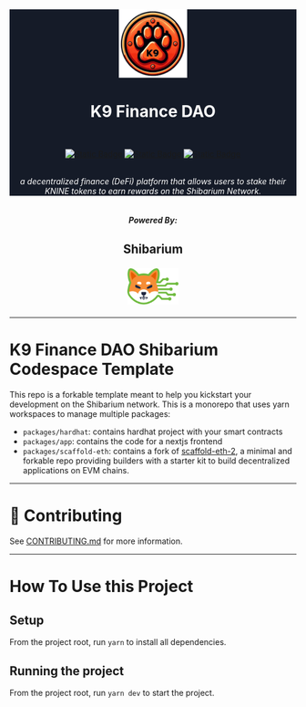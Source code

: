 <div align="center" style="background-color: #151b28; color: #ffffff">
  <a href="https://k9finance.com">
    <img
      src="https://github.com/K9-Finance-DAO/.github/raw/main/profile/img/logo_transparent.png"
      width="120px"
      alt="K9 DAO Logo" />
  </a>
  <br />

  <h1><strong> K9 Finance DAO </strong></h1>

  <br />

  [![Static
  Badge](https://img.shields.io/badge/Visit-Official%20Website?style=for-the-badge&logo=googlechrome&logoColor=%23ffffff&label=Official%20Website&color=%23F52A00)](https://k9finance.com)
  [![Static
  Badge](https://img.shields.io/badge/%40K9Finance-%40K9Finance?style=for-the-badge&logo=X&logoColor=%23ffffff&label=Follow&color=%2344cc11)](https://twitter.com/K9finance)
  [![Static
  Badge](https://img.shields.io/badge/K9_Finance_Official-K9_Finance_Official?style=for-the-badge&logo=telegram&logoColor=%23ffffff&label=Join&color=%230088cc)](https://t.me/k9finance)

  <br />

  <i>
    a decentralized finance (DeFi) platform that allows users to stake their
    KNINE tokens to earn rewards on the Shibarium Network.
  </i>
</div>

<br />
<br />

<div align="center">
  <strong>
    <i> Powered By: </i>
    <h2>
      <p>Shibarium</p>
      <img
        src="https://github.com/K9-Finance-DAO/.github/raw/main/profile/img/Shibarium Logo.png"
        height="64px"
        alt="Shibarium Logo" />
    </h2>
  </strong>
</div>

---

# K9 Finance DAO Shibarium Codespace Template

This repo is a forkable template meant to help you kickstart your development on the Shibarium network. This is a monorepo that uses yarn workspaces to manage multiple packages:
- `packages/hardhat`: contains hardhat project with your smart contracts
- `packages/app`: contains the code for a nextjs frontend
- `packages/scaffold-eth`: contains a fork of [scaffold-eth-2](https://github.com/scaffold-eth/scaffold-eth-2), a minimal and forkable repo providing builders with a starter kit to build decentralized applications on EVM chains.

---

# 📝 Contributing
See [CONTRIBUTING.md](./CONTRIBUTING.md) for more information.

---

# How To Use this Project

## Setup
From the project root, run `yarn` to install all dependencies.

## Running the project
From the project root, run `yarn dev` to start the project.